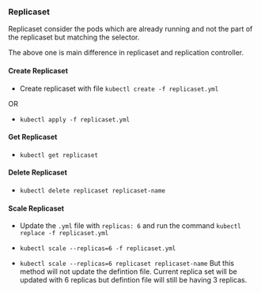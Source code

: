 ### Replicaset
Replicaset consider the pods which are already running and not the part of the replicaset but matching the selector.

The above one is main difference in replicaset and replication controller.

#### Create Replicaset
* Create replicaset with file `kubectl create -f replicaset.yml`

OR

* `kubectl apply -f replicaset.yml`

#### Get Replicaset
* `kubectl get replicaset`

#### Delete Replicaset
* `kubectl delete replicaset replicaset-name`

#### Scale Replicaset
* Update the `.yml` file with `replicas: 6` and run the command `kubectl replace -f replicaset.yml`

* `kubectl scale --replicas=6 -f replicaset.yml`

* `kubectl scale --replicas=6 replicaset replicaset-name` But this method will not update the defintion file. Current replica set will be updated with 6 replicas but defintion file will still be having 3 replicas.
